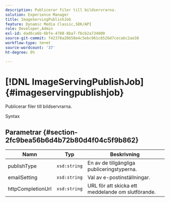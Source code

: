 ```yaml
---
description: Publicerar filer till bildservrarna.
solution: Experience Manager
title: ImageServingPublishJob
feature: Dynamic Media Classic,SDK/API
role: Developer,Admin
exl-id: dad6ca6b-6bfe-4788-8ba7-f6cb2a734800
source-git-commit: f42378a20b58e4c5ebc961c6526d7cecabc2ae38
workflow-type: tm+mt
source-wordcount: '37'
ht-degree: 0%

---
```


# [!DNL ImageServingPublishJob]{#imageservingpublishjob}

Publicerar filer till bildservrarna.

Syntax

## Parametrar {#section-2fc9bea56b6d4b72b80d4f04c5f9b862}

| Namn | Typ | Beskrivning |
|---|---|---|
| publishType | `xsd:string` | En av de tillgängliga publiceringstyperna. |
| emailSetting | `xsd:string` | Val av e-postinställningar. |
| httpCompletionUrl | `xsd:string` | URL för att skicka ett meddelande om slutförande. |
